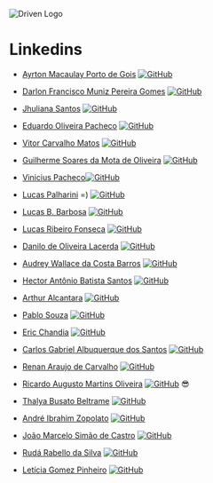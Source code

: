 ![Driven Logo](https://uploads-ssl.webflow.com/62235d098ddf9185c2d74422/622c0e0746587f694e5361b5_Driven_pink.png)

# Linkedins

- [Ayrton Macaulay Porto de Gois](https://www.linkedin.com/in/ayrton-porto/) [![GitHub](https://img.shields.io/badge/GitHub-ff4791?style=flat&logo=github&logoColor=white)](https://github.com/Ikusa0)


- [Darlon Francisco Muniz Pereira Gomes](https://www.linkedin.com/in/darlon-gomes/) [![GitHub](https://img.shields.io/badge/GitHub-ff4791?style=flat&logo=github&logoColor=white)](https://github.com/DarlonGomes)


- [Jhuliana Santos](https://www.linkedin.com/in/jhuzinha/) [![GitHub](https://img.shields.io/badge/GitHub-ff4791?style=flat&logo=github&logoColor=white)](https://github.com/jhuzinha)


- [Eduardo Oliveira Pacheco](https://www.linkedin.com/in/eduardopacheco12) [![GitHub](https://img.shields.io/badge/GitHub-ff4791?style=flat&logo=github&logoColor=white)](https://github.com/EduardoPacheco12)


- [Vitor Carvalho Matos](https://www.linkedin.com/in/vitor-carvalho-matos-6345a3234/) [![GitHub](https://img.shields.io/badge/GitHub-ff4791?style=flat&logo=github&logoColor=white)](https://github.com/V1T0R-CM)


- [Guilherme Soares da Mota de Oliveira](https://www.linkedin.com/in/guilherme-oliveira-5b292ba3/) [![GitHub](https://img.shields.io/badge/GitHub-ff4791?style=flat&logo=github&logoColor=white)](https://github.com/smol-guilherme)

- [Vinicius Pacheco](https://www.linkedin.com/in/vinicius-pacheco-54abaa242/)[![GitHub](https://img.shields.io/badge/GitHub-ff4791?style=flat&logo=github&logoColor=white)](https://github.com/ThVinicius)


- [Lucas Palharini](https://www.linkedin.com/in/lucas-palharini/) =) [![GitHub](https://img.shields.io/badge/GitHub-ff4791?style=flat&logo=github&logoColor=white)](https://github.com/pipas2309)


- [Lucas B. Barbosa](https://www.linkedin.com/in/lucas-b-barbosa-12a157216/) [![GitHub](https://img.shields.io/badge/GitHub-ff4791?style=flat&logo=github&logoColor=white)](https://github.com/lucasborges24)


- [Lucas Ribeiro Fonseca](https://www.linkedin.com/in/lucasrfon/) [![GitHub](https://img.shields.io/badge/GitHub-ff4791?style=flat&logo=github&logoColor=white)](https://github.com/Lucasrfon)


- [Danilo de Oliveira Lacerda](https://www.linkedin.com/in/daniloolacerda/) [![GitHub](https://img.shields.io/badge/GitHub-ff4791?style=flat&logo=github&logoColor=white)](https://github.com/danilo-olacerda)


- [Audrey Wallace da Costa Barros](https://www.linkedin.com/in/audrey-wallace-da-costa-barros-160674184/) [![GitHub](https://img.shields.io/badge/GitHub-ff4791?style=flat&logo=github&logoColor=white)](https://github.com/Audrey-Costa)


- [Hector Antônio Batista Santos](https://www.linkedin.com/in/hectorsantos/) [![GitHub](https://img.shields.io/badge/GitHub-ff4791?style=flat&logo=github&logoColor=white)](https://github.com/Hector-Santos)


- [Arthur Alcantara](https://www.linkedin.com/in/arthur-alcantara-dev/) [![GitHub](https://img.shields.io/badge/GitHub-ff4791?style=flat&logo=github&logoColor=white)](https://github.com/Tutuezin)


- [Pablo Souza](https://www.linkedin.com/in/pablo-souza-641a9a225/) [![GitHub](https://img.shields.io/badge/GitHub-ff4791?style=flat&logo=github&logoColor=white)](https://github.com/pgeovany)


- [Eric Chandia](https://www.linkedin.com/in/eric-chandia/) [![GitHub](https://img.shields.io/badge/GitHub-ff4791?style=flat&logo=github&logoColor=white)](https://github.com/EricChandia)


- [Carlos Gabriel Albuquerque dos Santos](https://www.linkedin.com/in/carlos-gabriel-albuquerque-dos-santos/) [![GitHub](https://img.shields.io/badge/GitHub-ff4791?style=flat&logo=github&logoColor=white)](https://github.com/carlos-allbuquerque)


- [Renan Araujo de Carvalho](https://www.linkedin.com/in/renan-araujo-dev/) [![GitHub](https://img.shields.io/badge/GitHub-ff4791?style=flat&logo=github&logoColor=white)](https://github.com/rerenan)


- [Ricardo Augusto Martins Oliveira](https://www.linkedin.com/in/ricardomartinso/) [![GitHub](https://img.shields.io/badge/GitHub-ff4791?style=flat&logo=github&logoColor=white)](https://github.com/ricardomartinso) :sunglasses:


- [Thalya Busato Beltrame](https://www.linkedin.com/in/thalyabbeltrame/) [![GitHub](https://img.shields.io/badge/GitHub-ff4791?style=flat&logo=github&logoColor=white)](https://github.com/thalyabbeltrame)


- [André Ibrahim Zopolato](https://www.linkedin.com/in/andre-ibrahim-zopolato/) [![GitHub](https://img.shields.io/badge/GitHub-ff4791?style=flat&logo=github&logoColor=white)](https://github.com/andrezopo)


- [João Marcelo Simão de Castro](https://www.linkedin.com/in/joao-marcelo-castro/) [![GitHub](https://img.shields.io/badge/GitHub-ff4791?style=flat&logo=github&logoColor=white)](https://github.com/Jyagami99)


- [Rudá Rabello da Silva](https://www.linkedin.com/in/ruda-rabello-da-silva/) [![GitHub](https://img.shields.io/badge/GitHub-ff4791?style=flat&logo=github&logoColor=white)](https://github.com/rudarabello)


- [Letícia Gomez Pinheiro](https://www.linkedin.com/in/leticia-pinheiro-33354a1b6/) [![GitHub](https://img.shields.io/badge/GitHub-ff4791?style=flat&logo=github&logoColor=white)](https://github.com/Leticia-Pinheiro) 
